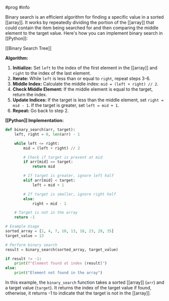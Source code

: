 #prog #info 

Binary search is an efficient algorithm for finding a specific value in a sorted [[array]]. It works by repeatedly dividing the portion of the [[array]] that could contain the item being searched for and then comparing the middle element to the target value. Here's how you can implement binary search in [[Python]]:

[[Binary Search Tree]]

**Algorithm:**

1. **Initialize:** Set `left` to the index of the first element in the [[array]] and `right` to the index of the last element.
2. **Iterate:** While `left` is less than or equal to `right`, repeat steps 3-6.
3. **Middle Index:** Calculate the middle index: `mid = (left + right) // 2`.
4. **Check Middle Element:** If the middle element is equal to the target, return the index.
5. **Update Indices:** If the target is less than the middle element, set `right = mid - 1`. If the target is greater, set `left = mid + 1`.
6. **Repeat:** Go back to step 2.

**[[Python]] Implementation:**

```python
def binary_search(arr, target):
    left, right = 0, len(arr) - 1

    while left <= right:
        mid = (left + right) // 2

        # Check if target is present at mid
        if arr[mid] == target:
            return mid

        # If target is greater, ignore left half
        elif arr[mid] < target:
            left = mid + 1

        # If target is smaller, ignore right half
        else:
            right = mid - 1

    # Target is not in the array
    return -1

# Example Usage
sorted_array = [2, 4, 7, 10, 13, 18, 23, 29, 35]
target_value = 13

# Perform binary search
result = binary_search(sorted_array, target_value)

if result != -1:
    print(f"Element found at index {result}")
else:
    print("Element not found in the array")
```

In this example, the `binary_search` function takes a sorted [[array]] (`arr`) and a target value (`target`). It returns the index of the target value if found, otherwise, it returns -1 to indicate that the target is not in the [[array]].

